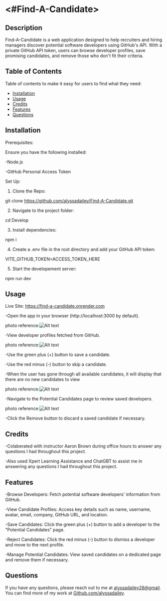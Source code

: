 # <#Find-A-Candidate>

## Description

Find-A-Candidate is a web application designed to help recruiters and hiring managers discover potential software developers using GitHub's API. With a private GitHub API token, users can browse developer profiles, save promising candidates, and remove those who don't fit their criteria.

## Table of Contents

Table of contents to make it easy for users to find what they need:

- [Installation](#installation)
- [Usage](#usage)
- [Credits](#credits)
- [Features](#features)
- [Questions](#questions)

## Installation

Prerequisites:

Ensure you have the following installed:

-Node.js

-GitHub Personal Access Token

Set Up:

1. Clone the Repo: 

git clone https://github.com/alyssadailey/Find-A-Candidate.git

2. Navigate to the project folder:

cd Develop

3. Install dependencies:

npm i

4. Create a .env file in the root directory and add your GitHub API token:

VITE_GITHUB_TOKEN=ACCESS_TOKEN_HERE

5. Start the developement server:

npm run dev

## Usage

Live Site: https://find-a-candidate.onrender.com

-Open the app in your browser (http://localhost:3000 by default).

photo reference:![Alt text](../Develop/src/assets/SS-1.png)

-View developer profiles fetched from GitHub.

photo reference:![Alt text](../Develop/src/assets/SS-2.png)

-Use the green plus (+) button to save a candidate.

-Use the red minus (-) button to skip a candidate.

-When the user has gone through all available candidates, it will display that there are no new candidates to view

photo reference:![Alt text](../Develop/src/assets/SS-3.png)

-Navigate to the Potential Candidates page to review saved developers.

photo reference:![Alt text](../Develop/src/assets/SS-4.png)

-Click the Remove button to discard a saved candidate if necessary.

## Credits

-Colaberated with instructor Aaron Brown during office hours to answer any questions I had throughout this project.

-Also used Xpert Learning Assistance and ChatGBT to assist me in answering any questions I had throughout this project.

## Features

-Browse Developers: Fetch potential software developers' information from GitHub.

-View Candidate Profiles: Access key details such as name, username, avatar, email, company, GitHub URL, and location.

-Save Candidates: Click the green plus (+) button to add a developer to the "Potential Candidates" page.

-Reject Candidates: Click the red minus (-) button to dismiss a developer and move to the next profile.

-Manage Potential Candidates: View saved candidates on a dedicated page and remove them if necessary.

## Questions

If you have any questions, please reach out to me at [alyssadailey28@gmail](mailto:alyssadailey28@gmail).
You can find more of my work at [Github.com/alyssadailey](https://github.com/Github.com/alyssadailey).

